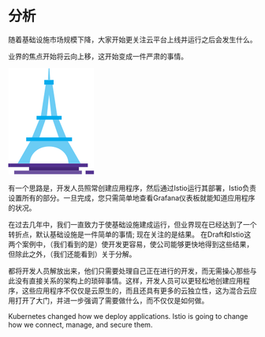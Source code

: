# 分析

随着基础设施市场规模下降，大家开始更关注云平台上线并运行之后会发生什么。

业界的焦点开始将云向上移，这开始变成一件严肃的事情。

![](images/up.png)

有一个思路是，开发人员照常创建应用程序，然后通过Istio运行其部署，Istio负责设置所有的部分。一旦完成，您只需简单地查看Grafana仪表板就能知道应用程序的状况。

在过去几年中，我们一直致力于使基础设施建成运行，但业界现在已经达到了一个转折点，默认基础设施是一件简单的事情; 现在关注的是结果。
在Draft和Istio这两个案例中，（我们看到的是）使开发更容易，使公司能够更快地得到这些结果，但除此之外，（我们还能看到）关于分解。

都将开发人员解放出来，他们只需要处理自己正在进行的开发，而无需操心那些与此没有直接关系的架构上的琐碎事情。这样，开发人员可以更轻松地创建应用程序，这些应用程序不仅仅是云原生的，而且还具有更多的云独立性，这为混合云应用打开了大门，并进一步强调了需要做什么，而不仅仅是如何做。


Kubernetes changed how we deploy applications. Istio is going to change how we connect, manage, and secure them.


